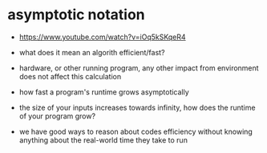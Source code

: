 # asymptotic notation

- https://www.youtube.com/watch?v=iOq5kSKqeR4

- what does it mean an algorith efficient/fast?

- hardware, or other running program, any other impact from environment does not affect this calculation


- how fast a program's runtime grows asymptotically

- the size of your inputs increases towards infinity, how does the runtime of your program grow?

- we have good ways to reason about codes efficiency without knowing anything
  about the real-world time they take to run
